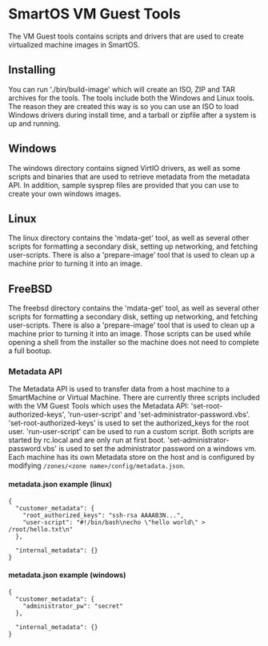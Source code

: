 # SmartOS VM Guest Tools

The VM Guest tools contains scripts and drivers that are used to create
virtualized machine images in SmartOS.

## Installing

You can run './bin/build-image' which will create an ISO, ZIP and TAR archives
for the tools. The tools include both the Windows and Linux tools. The reason
they are created this way is so you can use an ISO to load Windows drivers
during install time, and a tarball or zipfile after a system is up and running.

## Windows

The windows directory contains signed VirtIO drivers, as well as some scripts
and binaries that are used to retrieve metadata from the metadata API. In
addition, sample sysprep files are provided that you can use to create your own
windows images. 

## Linux

The linux directory contains the 'mdata-get' tool, as well as several other
scripts for formatting a secondary disk, setting up networking, and fetching
user-scripts. There is also a 'prepare-image' tool that is used to clean up a
machine prior to turning it into an image.

## FreeBSD

The freebsd directory contains the 'mdata-get' tool, as well as several other
scripts for formatting a secondary disk, setting up networking, and fetching
user-scripts. There is also a 'prepare-image' tool that is used to clean up a
machine prior to turning it into an image. Those scripts can be used while
opening a shell from the installer so the machine does not need to complete a
full bootup.

### Metadata API

The Metadata API is used to transfer data from a host machine to a SmartMachine 
or Virtual Machine. There are currently three scripts included with the VM Guest 
Tools which uses the Metadata API: 'set-root-authorized-keys', 'run-user-script'
and 'set-administrator-password.vbs'. 'set-root-authorized-keys' is used to set
the authorized_keys for the root user. 'run-user-script' can be used to run a 
custom script. Both scripts are started by rc.local and are only run at first 
boot. 'set-administrator-password.vbs' is used to set the administrator password 
on a windows vm. Each machine has its own Metadata store on the host and is 
configured by modifying `/zones/<zone name>/config/metadata.json`.

#### metadata.json example (linux)
    {
      "customer_metadata": {
        "root_authorized_keys": "ssh-rsa AAAAB3N...",
        "user-script": "#!/bin/bash\necho \"hello world\" > /root/hello.txt\n"
      },
    
      "internal_metadata": {}
    }

#### metadata.json example (windows)
    {
      "customer_metadata": {
        "administrator_pw": "secret"
      },
    
      "internal_metadata": {}
    }

